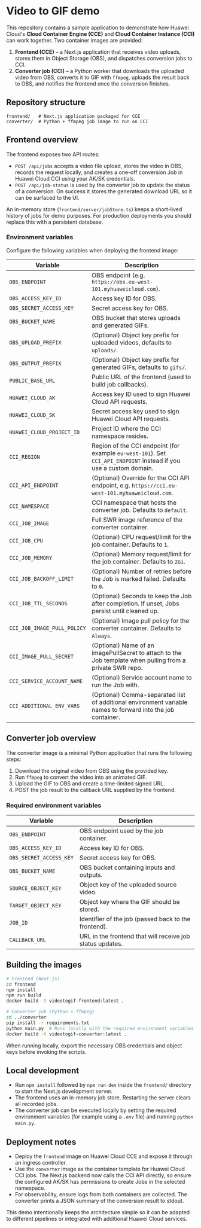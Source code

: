 # Video to GIF demo

This repository contains a sample application to demonstrate how Huawei Cloud's **Cloud Container Engine (CCE)** and **Cloud Container Instance (CCI)** can work together. Two container images are provided:

1. **Frontend (CCE)** – a Next.js application that receives video uploads, stores them in Object Storage (OBS), and dispatches conversion jobs to CCI.
2. **Converter job (CCI)** – a Python worker that downloads the uploaded video from OBS, converts it to GIF with `ffmpeg`, uploads the result back to OBS, and notifies the frontend once the conversion finishes.

## Repository structure

```text
frontend/   # Next.js application packaged for CCE
converter/  # Python + ffmpeg job image to run on CCI
```

## Frontend overview

The frontend exposes two API routes:

- `POST /api/jobs` accepts a video file upload, stores the video in OBS, records the request locally, and creates a one-off conversion Job in Huawei Cloud CCI using your AK/SK credentials.
- `POST /api/job-status` is used by the converter job to update the status of a conversion. On success it stores the generated download URL so it can be surfaced to the UI.

An in-memory store (`frontend/server/jobStore.ts`) keeps a short-lived history of jobs for demo purposes. For production deployments you should replace this with a persistent database.

### Environment variables

Configure the following variables when deploying the frontend image:

| Variable | Description |
| --- | --- |
| `OBS_ENDPOINT` | OBS endpoint (e.g. `https://obs.eu-west-101.myhuaweicloud.com`). |
| `OBS_ACCESS_KEY_ID` | Access key ID for OBS. |
| `OBS_SECRET_ACCESS_KEY` | Secret access key for OBS. |
| `OBS_BUCKET_NAME` | OBS bucket that stores uploads and generated GIFs. |
| `OBS_UPLOAD_PREFIX` | (Optional) Object key prefix for uploaded videos, defaults to `uploads/`. |
| `OBS_OUTPUT_PREFIX` | (Optional) Object key prefix for generated GIFs, defaults to `gifs/`. |
| `PUBLIC_BASE_URL` | Public URL of the frontend (used to build job callbacks). |
| `HUAWEI_CLOUD_AK` | Access key ID used to sign Huawei Cloud API requests. |
| `HUAWEI_CLOUD_SK` | Secret access key used to sign Huawei Cloud API requests. |
| `HUAWEI_CLOUD_PROJECT_ID` | Project ID where the CCI namespace resides. |
| `CCI_REGION` | Region of the CCI endpoint (for example `eu-west-101`). Set `CCI_API_ENDPOINT` instead if you use a custom domain. |
| `CCI_API_ENDPOINT` | (Optional) Override for the CCI API endpoint, e.g. `https://cci.eu-west-101.myhuaweicloud.com`. |
| `CCI_NAMESPACE` | CCI namespace that hosts the converter job. Defaults to `default`. |
| `CCI_JOB_IMAGE` | Full SWR image reference of the converter container. |
| `CCI_JOB_CPU` | (Optional) CPU request/limit for the job container. Defaults to `1`. |
| `CCI_JOB_MEMORY` | (Optional) Memory request/limit for the job container. Defaults to `2Gi`. |
| `CCI_JOB_BACKOFF_LIMIT` | (Optional) Number of retries before the Job is marked failed. Defaults to `0`. |
| `CCI_JOB_TTL_SECONDS` | (Optional) Seconds to keep the Job after completion. If unset, Jobs persist until cleaned up. |
| `CCI_JOB_IMAGE_PULL_POLICY` | (Optional) Image pull policy for the converter container. Defaults to `Always`. |
| `CCI_IMAGE_PULL_SECRET` | (Optional) Name of an imagePullSecret to attach to the Job template when pulling from a private SWR repo. |
| `CCI_SERVICE_ACCOUNT_NAME` | (Optional) Service account name to run the Job with. |
| `CCI_ADDITIONAL_ENV_VARS` | (Optional) Comma-separated list of additional environment variable names to forward into the job container. |

## Converter job overview

The converter image is a minimal Python application that runs the following steps:

1. Download the original video from OBS using the provided key.
2. Run `ffmpeg` to convert the video into an animated GIF.
3. Upload the GIF to OBS and create a time-limited signed URL.
4. POST the job result to the callback URL supplied by the frontend.

### Required environment variables

| Variable | Description |
| --- | --- |
| `OBS_ENDPOINT` | OBS endpoint used by the job container. |
| `OBS_ACCESS_KEY_ID` | Access key ID for OBS. |
| `OBS_SECRET_ACCESS_KEY` | Secret access key for OBS. |
| `OBS_BUCKET_NAME` | OBS bucket containing inputs and outputs. |
| `SOURCE_OBJECT_KEY` | Object key of the uploaded source video. |
| `TARGET_OBJECT_KEY` | Object key where the GIF should be stored. |
| `JOB_ID` | Identifier of the job (passed back to the frontend). |
| `CALLBACK_URL` | URL in the frontend that will receive job status updates. |

## Building the images

```bash
# Frontend (Next.js)
cd frontend
npm install
npm run build
docker build -t videotogif-frontend:latest .

# Converter job (Python + ffmpeg)
cd ../converter
pip install -r requirements.txt
python main.py  # Runs locally with the required environment variables set
docker build -t videotogif-converter:latest .
```

When running locally, export the necessary OBS credentials and object keys before invoking the scripts.

## Local development

- Run `npm install` followed by `npm run dev` inside the `frontend/` directory to start the Next.js development server.
- The frontend uses an in-memory job store. Restarting the server clears all recorded jobs.
- The converter job can be executed locally by setting the required environment variables (for example using a `.env` file) and running `python main.py`.

## Deployment notes

- Deploy the `frontend` image on Huawei Cloud CCE and expose it through an ingress controller.
- Use the `converter` image as the container template for Huawei Cloud CCI jobs. The Next.js backend now calls the CCI API directly, so ensure the configured AK/SK has permissions to create Jobs in the selected namespace.
- For observability, ensure logs from both containers are collected. The converter prints a JSON summary of the conversion result to stdout.

This demo intentionally keeps the architecture simple so it can be adapted to different pipelines or integrated with additional Huawei Cloud services.
